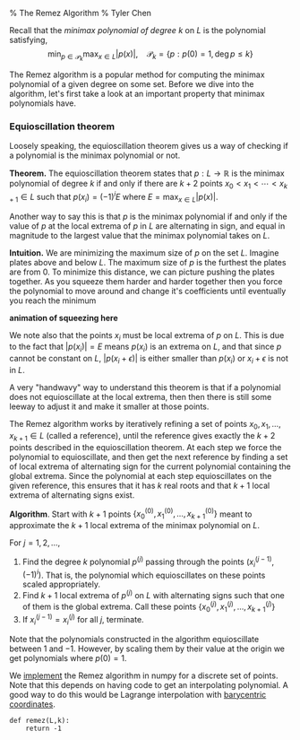 % The Remez Algorithm
% Tyler Chen

Recall that the *minimax polynomial of degree $k$* on $L$ is the polynomial satisfying,
$$
\min_{p\in\mathcal{P}_k} \max_{x\in L} | p(x) |, ~~~~ \mathcal{P}_k = \{p : p(0)=1, \deg p \leq k\}
$$

The Remez algorithm is a popular method for computing the minimax polynomial of a given degree on some set.
Before we dive into the algorithm, let's first take a look at an important property that minimax polynomials have. 

### Equioscillation theorem
Loosely speaking, the equioscillation theorem gives us a way of checking if a polynomial is the minimax polynomial or not.

**Theorem.** The equioscillation theorem states that $p:L\to\mathbb{R}$ is the minimax polynomial of degree $k$ if and only if there are $k+2$ points $x_0<x_1<\cdots<x_{k+1} \in L$ such that $p(x_i) = (-1)^i E$ where $E = \max_{x\in L}|p(x)|$.

Another way to say this is that $p$ is the minimax polynomial if and only if the value of $p$ at the local extrema of $p$ in $L$ are alternating in sign, and equal in magnitude to the largest value that the minimax polynomial takes on $L$.

**Intuition.**
We are minimizing the maximum size of $p$ on the set $L$.
Imagine plates above and below $L$.
The maximum size of $p$ is the furthest the plates are from $0$.
To minimize this distance, we can picture pushing the plates together.
As you squeeze them harder and harder together then you force the polynomial to move around and change it's coefficients until eventually you reach the minimum


**animation of squeezing here**


We note also that the points $x_i$ must be local extrema of $p$ on $L$.
This is due to the fact that $|p(x_i)| = E$ means $p(x_i)$ is an extrema on $L$, and that since $p$ cannot be constant on $L$, $|p(x_i+\epsilon)|$ is either smaller than $p(x_i)$ or $x_i+\epsilon$ is not in $L$.

A very "handwavy" way to understand this theorem is that if a polynomial does not equioscillate at the local extrema, then then there is still some leeway to adjust it and make it smaller at those points.

The Remez algorithm works by iteratively refining a set of points $x_0,x_1,\ldots,x_{k+1} \in L$ (called a reference), until the reference gives exactly the $k+2$ points described in the equioscillation theorem.
At each step we force the polynomial to equioscillate, and then get the next reference by finding a set of local extrema of alternating sign for the current polynomial containing the global extrema.
Since the polynomial at each step equioscillates on the given reference, this ensures that it has $k$ real roots and that $k+1$ local extrema of alternating signs exist.



<!--Is there a way to write pseudocode with pandoc?-->
**Algorithm**. Start with $k+1$ points $\{x_0^{(0)},x_1^{(0)},\ldots,x_{k+1}^{(0)}\}$ meant to approximate the $k+1$ local extrema of the minimax polynomial on $L$.

For $j=1,2,\ldots$,

1. Find the degree $k$ polynomial $p^{(j)}$ passing through the points $(x_i^{(j-1)},(-1)^i)$. That is, the polynomial which equioscillates on these points scaled appropriately.
1. Find $k+1$ local extrema of $p^{(j)}$ on $L$ with alternating signs such that one of them is the global extrema.
Call these points $\{x_0^{(j)},x_1^{(j)}, \ldots, x_{k+1}^{(j)}\}$
1. If $x_i^{(j-1)} = x_i^{(j)}$ for all $j$, terminate.

Note that the polynomials constructed in the algorithm equioscillate between 1 and $-1$.
However, by scaling them by their value at the origin we get polynomials where $p(0)=1$.

We [implement](./remez.py) the Remez algorithm in numpy for a discrete set of points.
Note that this depends on having code to get an interpolating polynomial.
A good way to do this would be Lagrange interpolation with [barycentric coordinates](https://www.nada.kth.se/~olofr/Approx/BarycentricLagrange.pdf).


    def remez(L,k):
        return -1
